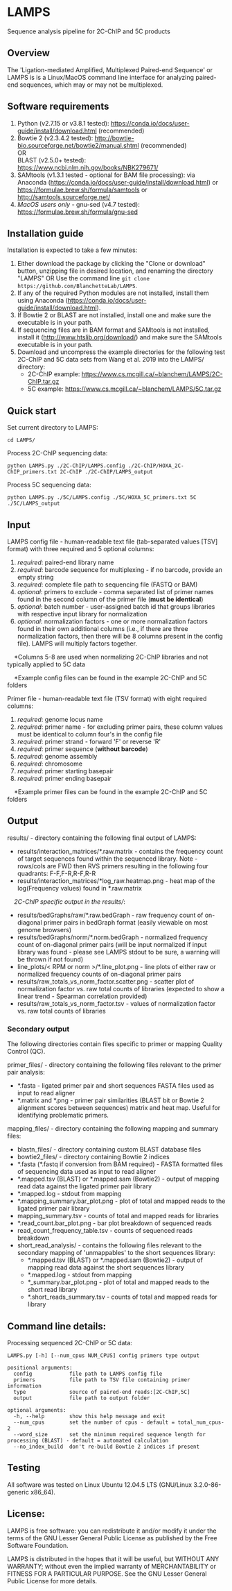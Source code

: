 # LAMPS
Sequence analysis pipeline for 2C-ChIP and 5C products

## Overview
The 'Ligation-mediated Amplified, Multiplexed Paired-end Sequence' or LAMPS is is a Linux/MacOS command line interface for analyzing paired-end sequences, which may or may not be multiplexed.

## Software requirements
1) Python (v2.7.15 or v3.8.1 tested): https://conda.io/docs/user-guide/install/download.html (recommended)
2) Bowtie 2 (v2.3.4.2 tested): http://bowtie-bio.sourceforge.net/bowtie2/manual.shtml (recommended)\
OR\
BLAST (v2.5.0+ tested): https://www.ncbi.nlm.nih.gov/books/NBK279671/
4) SAMtools (v1.3.1 tested - optional for BAM file processing): via Anaconda (https://conda.io/docs/user-guide/install/download.html) or https://formulae.brew.sh/formula/samtools or http://samtools.sourceforge.net/
5) *MacOS users only* - gnu-sed (v4.7 tested): https://formulae.brew.sh/formula/gnu-sed

## Installation guide
Installation is expected to take a few minutes:
1) Either download the package by clicking the "Clone or download" button, unzipping file in desired location, and renaming the directory "LAMPS"   OR   Use the command line ``` git clone https://github.com/BlanchetteLab/LAMPS ```.
2) If any of the required Python modules are not installed, install them using Anaconda (https://conda.io/docs/user-guide/install/download.html).
3) If Bowtie 2 or BLAST are not installed, install one and make sure the executable is in your path.
5) If sequencing files are in BAM format and SAMtools is not installed, install it (http://www.htslib.org/download/) and make sure the SAMtools executable is in your path.
6) Download and uncompress the example directories for the following test 2C-ChIP and 5C data sets from Wang et al. 2019 into the LAMPS/ directory:
    * 2C-ChIP example: https://www.cs.mcgill.ca/~blanchem/LAMPS/2C-ChIP.tar.gz
    * 5C example: https://www.cs.mcgill.ca/~blanchem/LAMPS/5C.tar.gz

## Quick start

Set current directory to LAMPS:

```cd LAMPS/```

Process 2C-ChIP sequencing data:

```python LAMPS.py ./2C-ChIP/LAMPS.config ./2C-ChIP/HOXA_2C-ChIP_primers.txt 2C-ChIP ./2C-ChIP/LAMPS_output```

Process 5C sequencing data:

```python LAMPS.py ./5C/LAMPS.config ./5C/HOXA_5C_primers.txt 5C ./5C/LAMPS_output```

## Input
LAMPS config file - human-readable text file (tab-separated values [TSV] format) with three required and 5 optional columns:
1) *required*: paired-end library name
2) *required*: barcode sequence for multiplexing - if no barcode, provide an empty string
3) *required*: complete file path to sequencing file (FASTQ or BAM)
4) *optional*: primers to exclude - comma separated list of primer names found in the second column of the primer file (**must be identical**)
5) *optional*: batch number - user-assigned batch id that groups libraries with respective input library for normalization
6) *optional*: normalization factors - one or more normalization factors found in their own additional columns (i.e., if there are three normalization factors, then there will be 8 columns present in the config file). LAMPS will multiply factors together.

&nbsp;&nbsp;&nbsp;&nbsp;*Columns 5-8 are used when normalizing 2C-ChIP libraries and not typically applied to 5C data

&nbsp;&nbsp;&nbsp;&nbsp;*Example config files can be found in the example 2C-ChIP and 5C folders

Primer file - human-readable text file (TSV format) with eight required columns:
1) *required*: genome locus name
2) *required*: primer name - for excluding primer pairs, these column values must be identical to column four's in the config file
3) *required*: primer strand - forward 'F' or reverse 'R'
4) *required*: primer sequence (**without barcode**)
5) *required*: genome assembly
6) *required*: chromosome
7) *required*: primer starting basepair
8) *required*: primer ending basepair

&nbsp;&nbsp;&nbsp;&nbsp;*Example primer files can be found in the example 2C-ChIP and 5C folders

## Output

results/ - directory containing the following final output of LAMPS:
* results/interaction_matrices/*.raw.matrix - contains the frequency count of target sequences found within the sequenced library. Note - rows/cols are FWD then RVS primers resulting in the following four quadrants: F-F,F-R,R-F,R-R
* results/interaction_matrices/*log_raw.heatmap.png - heat map of the log(Frequency values) found in *.raw.matrix

&nbsp;&nbsp;&nbsp;&nbsp;*2C-ChIP specific output in the results/*:
* results/bedGraphs/raw/*.raw.bedGraph - raw frequency count of on-diagonal primer pairs in bedGraph format (easily viewable on most genome browsers)
* results/bedGraphs/norm/*.norm.bedGraph - normalized frequency count of on-diagonal primer pairs (will be input normalized if input library was found - please see LAMPS stdout to be sure, a warning will be thrown if not found)
* line_plots/< RPM or norm >/*.line_plot.png - line plots of either raw or normalized frequency counts of on-diagonal primer pairs
* results/raw_totals_vs_norm_factor.scatter.png - scatter plot of normalization factor vs. raw total counts of libraries (expected to show a linear trend - Spearman correlation provided)
* results/raw_totals_vs_norm_factor.tsv - values of normalization factor vs. raw total counts of libraries

### Secondary output

The following directories contain files specific to primer or mapping Quality Control (QC).

primer_files/ - directory containing the following files relevant to the primer pair analysis:
* *.fasta - ligated primer pair and short sequences FASTA files used as input to read aligner
* \*.matrix and *.png - primer pair similarities (BLAST bit or Bowtie 2 alignment scores between sequences) matrix and heat map. Useful for identifying problematic primers.

mapping_files/ - directory containing the following mapping and summary files:
* blastn_files/ - directory containing custom BLAST database files
* bowtie2_files/ - directory containing Bowtie 2 indices
* \*.fasta (*.fastq if conversion from BAM required) - FASTA formatted files of sequencing data used as input to read aligner
* *.mapped.tsv (BLAST) or *.mapped.sam (Bowtie2) - output of mapping read data against the ligated primer pair library
* *.mapped.log - stdout from mapping
* *.mapping_summary.bar_plot.png - plot of total and mapped reads to the ligated primer pair library
* mapping_summary.tsv - counts of total and mapped reads for libraries
* *.read_count.bar_plot.png -  bar plot breakdown of sequenced reads
* read_count_frequency_table.tsv - counts of sequenced reads breakdown
* short_read_analysis/ - contains the following files relevant to the secondary mapping of 'unmappables' to the short sequences library:
     * *.mapped.tsv (BLAST) or *.mapped.sam (Bowtie2) - output of mapping read data against the short sequences library
     * *.mapped.log - stdout from mapping
     * *_summary.bar_plot.png - plot of total and mapped reads to the short read library
     * *.short_reads_summary.tsv - counts of total and mapped reads for library

## Command line details:
Processing sequenced 2C-ChIP or 5C data:
```
LAMPS.py [-h] [--num_cpus NUM_CPUS] config primers type output

positional arguments:
  config			file path to LAMPS config file
  primers			file path to TSV file containing primer information
  type				source of paired-end reads:[2C-ChIP,5C]
  output			file path to output folder	

optional arguments:
  -h, --help		show this help message and exit
  --num_cpus		set the number of cpus - default = total_num_cpus-2
  --word_size     	set the minimum required sequence length for processing (BLAST) - default = automated calculation
  --no_index_build	don't re-build Bowtie 2 indices if present
```

## Testing
All software was tested on Linux Ubuntu 12.04.5 LTS (GNU/Linux 3.2.0-86-generic x86_64).

## License:
LAMPS is free software: you can redistribute it and/or modify it under the terms of the GNU Lesser General Public License as published by the Free Software Foundation.

LAMPS is distributed in the hopes that it will be useful, but WITHOUT ANY WARRANTY; without even the implied warranty of MERCHANTABILITY or FITNESS FOR A PARTICULAR PURPOSE. See the GNU Lesser General Public License for more details.
